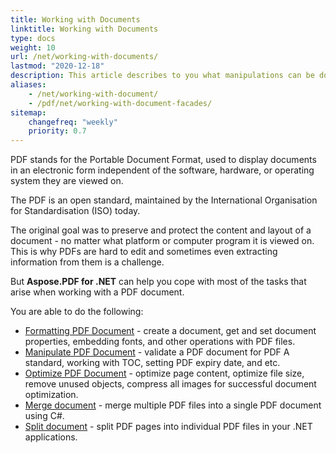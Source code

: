 ```yaml
---
title: Working with Documents
linktitle: Working with Documents
type: docs
weight: 10
url: /net/working-with-documents/
lastmod: "2020-12-18"
description: This article describes to you what manipulations can be done with the document with the Aspose.PDF library.
aliases:
    - /net/working-with-document/
    - /pdf/net/working-with-document-facades/
sitemap:
    changefreq: "weekly"
    priority: 0.7
---
```


PDF stands for the Portable Document Format, used to display documents in an electronic form independent of the software, hardware, or operating system they are viewed on. 

The PDF is an open standard, maintained by the International Organisation for Standardisation (ISO) today. 

The original goal was to preserve and protect the content and layout of a document - no matter what platform or computer program it is viewed on. This is why PDFs are hard to edit and sometimes even extracting information from them is a challenge. 

But **Aspose.PDF for .NET** can help you cope with most of the tasks that arise when working with a PDF document.

You are able to do the following:

- [Formatting PDF Document](/pdf/net/formatting-pdf-document/) - create a document, get and set document properties, embedding fonts, and other operations with PDF files.  
- [Manipulate PDF Document](/pdf/net/manipulate-pdf-document/) - validate a PDF document for PDF A standard, working with TOC, setting PDF expiry date, and etc.   
- [Optimize PDF Document](/pdf/net/optimize-pdf-document/) - optimize page content, optimize file size, remove unused objects, compress all images for successful document optimization.
- [Merge document](/pdf/net/merge-pdf-documents/) - merge multiple PDF files into a single PDF document using C#.
- [Split document](/pdf/net/split-document/) - split PDF pages into individual PDF files in your .NET applications. 



